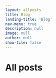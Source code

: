 ```yaml
---
layout: allposts
title: Blog
landing-title: 'Blog'
nav-menu: true
description: null
image: null
author: null
show-tile: false
---
```


<h1>All posts</h1>
